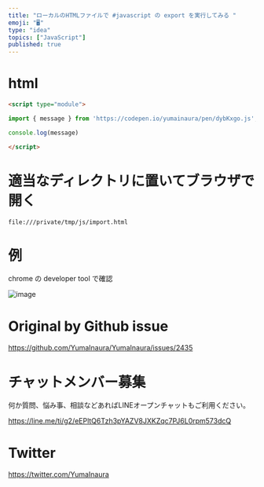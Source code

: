 ```yaml
---
title: "ローカルのHTMLファイルで #javascript の export を実行してみる "
emoji: "🖥"
type: "idea"
topics: ["JavaScript"]
published: true
---
```


# html

```html
<script type="module">

import { message } from 'https://codepen.io/yumainaura/pen/dybKxgo.js';

console.log(message)

</script>

```

#  適当なディレクトリに置いてブラウザで開く

`file:///private/tmp/js/import.html`

# 例

chrome の developer tool で確認

![image](https://user-images.githubusercontent.com/13635059/64902813-57300680-d6e9-11e9-845e-a455d4574cbf.png)


# Original by Github issue

https://github.com/YumaInaura/YumaInaura/issues/2435








<!-- Update From Qiita API -->

# チャットメンバー募集


何か質問、悩み事、相談などあればLINEオープンチャットもご利用ください。

https://line.me/ti/g2/eEPltQ6Tzh3pYAZV8JXKZqc7PJ6L0rpm573dcQ





# Twitter


https://twitter.com/YumaInaura


<!-- Update From Qiita API -->


